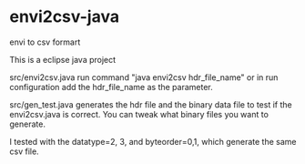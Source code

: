 envi2csv-java
=============

envi to csv formart

This is a eclipse java project

src/envi2csv.java
run command "java envi2csv hdr_file_name" or in run configuration add the hdr_file_name as the parameter.

src/gen_test.java
generates the hdr file and the binary data file to test if the envi2csv.java is correct. You can tweak what binary files you want to generate.

I tested with the datatype=2, 3, and byteorder=0,1, which generate the same csv file.
